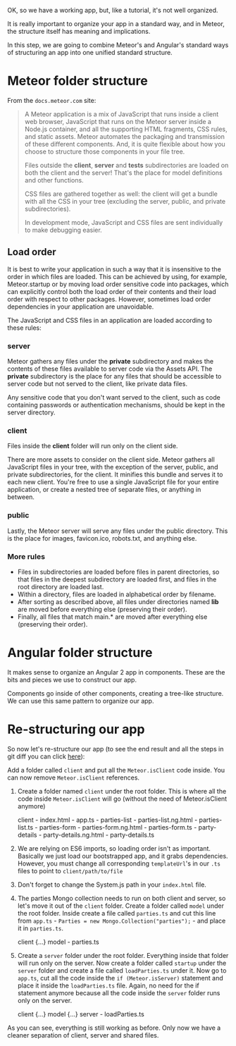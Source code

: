 OK, so we have a working app, but, like a tutorial, it's not well organized.

It is really important to organize your app in a standard way, and in Meteor, the structure itself has meaning and implications.

In this step, we are going to combine Meteor's and Angular's standard ways of structuring an app into one unified standard structure.



# Meteor folder structure

From the `docs.meteor.com` site:

> A Meteor application is a mix of JavaScript that runs inside a client web browser, JavaScript that runs on the Meteor server inside a Node.js container, and all the supporting HTML fragments, CSS rules, and static assets.
> Meteor automates the packaging and transmission of these different components. And, it is quite flexible about how you choose to structure those components in your file tree.
>
> Files outside the **client**, **server** and **tests** subdirectories are loaded on both the client and the server!
> That's the place for model definitions and other functions.
>
> CSS files are gathered together as well: the client will get a bundle with all the CSS in your tree (excluding the server, public, and private subdirectories).
>
> In development mode, JavaScript and CSS files are sent individually to make debugging easier.

## Load order

It is best to write your application in such a way that it is insensitive to the order in which files are loaded. This can be achieved by using, for example, Meteor.startup or by moving load order sensitive code into packages, which can explicitly control both the load order of their contents and their load order with respect to other packages.
However, sometimes load order dependencies in your application are unavoidable.

The JavaScript and CSS files in an application are loaded according to these rules:

### server

Meteor gathers any files under the **private** subdirectory and makes the contents of these files available to server code via the Assets API. The **private** subdirectory is the place for any files that should be accessible to server code but not served to the client, like private data files.

Any sensitive code that you don't want served to the client, such as code containing passwords or authentication mechanisms, should be kept in the server directory.

### client

Files inside the **client** folder will run only on the client side.

There are more assets to consider on the client side. Meteor gathers all JavaScript files in your tree, with the exception of the server, public, and private subdirectories, for the client. It minifies this bundle and serves it to each new client. You're free to use a single JavaScript file for your entire application, or create a nested tree of separate files, or anything in between.


### public

Lastly, the Meteor server will serve any files under the public directory. This is the place for images, favicon.ico, robots.txt, and anything else.

### More rules

* Files in subdirectories are loaded before files in parent directories, so that files in the deepest subdirectory are loaded first, and files in the root directory are loaded last.
* Within a directory, files are loaded in alphabetical order by filename.
* After sorting as described above, all files under directories named **lib** are moved before everything else (preserving their order).
* Finally, all files that match main.* are moved after everything else (preserving their order).


# Angular folder structure

It makes sense to organize an Angular 2 app in components. These are the bits and pieces we use to construct our app.

Components go inside of other components, creating a tree-like structure. We can use this same pattern to organize our app.


# Re-structuring our app

So now let's re-structure our app (to see the end result and all the steps in git diff you can click [here](https://github.com/Urigo/meteor-angular-socially/compare/step_06...step_07)):

Add a folder called `client` and put all the `Meteor.isClient` code inside. You can now remove `Meteor.isClient` references.


1. Create a folder named `client` under the root folder.  This is where all the code inside `Meteor.isClient` will go (without the need of Meteor.isClient anymore)

    client
          \- index.html
          \- app.ts
          \- parties-list
              \- parties-list.ng.html
              \- parties-list.ts
          \- parties-form
              \- parties-form.ng.html
              \- parties-form.ts
          \- party-details
              \- party-details.ng.html
              \- party-details.ts
              
2. We are relying on ES6 imports, so loading order isn't as important. Basically we just load our bootstrapped app, and it grabs dependencies.
   However, you must change all corresponding `templateUrl`'s in our `.ts` files to point to `client/path/to/file`
   
3. Don't forget to change the System.js path in your `index.html` file.

    <script>System.import('client/app');</script>

4. The parties Mongo collection needs to run on both client and server, so let's move it out of the `client` folder. Create a folder called `model` under the root folder. Inside create a file called `parties.ts` and cut this line from `app.ts` - `Parties = new Mongo.Collection("parties");` - and place it in `parties.ts`.

    client {...}
    model 
      \- parties.ts
      
5. Create a `server` folder under the root folder. Everything inside that folder will run only on the server. Now create a folder called `startup` under the `server` folder and create a file called `loadParties.ts` under it. Now go to `app.ts`, cut all the code inside the `if (Meteor.isServer)` statement and place it inside the `loadParties.ts` file. Again, no need for the if statement anymore because all the code inside the `server` folder runs only on the server.

    client {...}
    model {...}
    server
      \- loadParties.ts
      

As you can see, everything is still working as before. Only now we have a cleaner separation of client, server and shared files.
